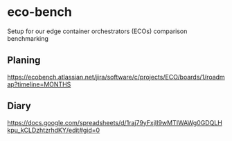 # eco-bench
Setup for our edge container orchestrators (ECOs) comparison benchmarking


## Planing
https://ecobench.atlassian.net/jira/software/c/projects/ECO/boards/1/roadmap?timeline=MONTHS

## Diary
https://docs.google.com/spreadsheets/d/1raj79yFxjII9wMTIWAWg0GDQLHkpu_kCLDzhtzrhdKY/edit#gid=0
